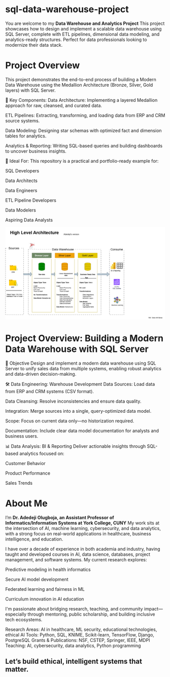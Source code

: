 # sql-data-warehouse-project
You are welcome to my **Data Warehouse and Analytics Project**
This project showcases how to design and implement a scalable data warehouse using SQL Server, complete with ETL pipelines, 
dimensional data modeling, and analytics-ready structures. Perfect for data professionals looking to modernize their data stack.

# Project Overview
This project demonstrates the end-to-end process of building a Modern Data Warehouse using the Medallion Architecture (Bronze, Silver, Gold layers) with SQL Server.

📐 Key Components:
Data Architecture: Implementing a layered Medallion approach for raw, cleansed, and curated data.

ETL Pipelines: Extracting, transforming, and loading data from ERP and CRM source systems.

Data Modeling: Designing star schemas with optimized fact and dimension tables for analytics.

Analytics & Reporting: Writing SQL-based queries and building dashboards to uncover business insights.

🎯 Ideal For:
This repository is a practical and portfolio-ready example for:

SQL Developers

Data Architects

Data Engineers

ETL Pipeline Developers

Data Modelers

Aspiring Data Analysts

![Architecture Diagram](Documents/Architecture%20Diagram.drawio.png)


# Project Overview: Building a Modern Data Warehouse with SQL Server

🎯 Objective
Design and implement a modern data warehouse using SQL Server to unify sales data from multiple systems, enabling robust analytics and data-driven decision-making.

🛠️ Data Engineering: Warehouse Development
Data Sources: Load data from ERP and CRM systems (CSV format).

Data Cleansing: Resolve inconsistencies and ensure data quality.

Integration: Merge sources into a single, query-optimized data model.

Scope: Focus on current data only—no historization required.

Documentation: Include clear data model documentation for analysts and business users.

📊 Data Analysis: BI & Reporting
Deliver actionable insights through SQL-based analytics focused on:

Customer Behavior

Product Performance

Sales Trends

# About Me
I’m **Dr. Adedeji Olugboja, an Assistant Professor of Informatics/Information Systems at York College, CUNY**  My work sits at the intersection of AI, machine learning, cybersecurity, and data analytics, with a strong focus on real-world applications in healthcare, business intelligence, and education.

I have over a decade of experience in both academia and industry, having taught and developed courses in AI, data science, databases, project management, and software systems. My current research explores:

Predictive modeling in health informatics

Secure AI model development

Federated learning and fairness in ML

Curriculum innovation in AI education

I'm passionate about bridging research, teaching, and community impact—especially through mentoring, public scholarship, and building inclusive tech ecosystems.

 Research Areas: AI in healthcare, ML security, educational technologies, ethical AI
 Tools: Python, SQL, KNIME, Scikit-learn, TensorFlow, Django, PostgreSQL
 Grants & Publications: NSF, CSTEP, Springer, IEEE, MDPI
 Teaching: AI, cybersecurity, data analytics, Python programming

Let’s build ethical, intelligent systems that matter.
---
